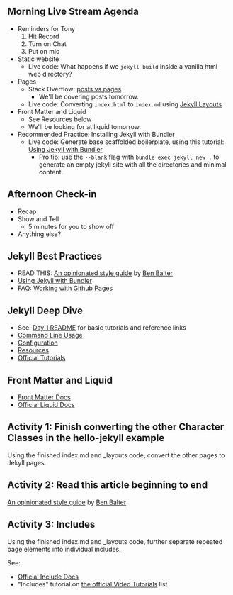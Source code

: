 ## Morning Live Stream Agenda
- Reminders for Tony
    1. Hit Record
    2. Turn on Chat
    3. Put on mic
- Static website
  - Live code: What happens if we `jekyll build` inside a vanilla html web directory?
- Pages
  - Stack Overflow: [posts vs pages](https://stackoverflow.com/questions/15095625/what-are-the-differences-between-a-post-and-a-page-in-jekyll)
    - We'll be covering posts tomorrow.
  - Live code: Converting `index.html` to `index.md` using [Jekyll Layouts](https://jekyllrb.com/docs/step-by-step/04-layouts/)
- Front Matter and Liquid
  - See Resources below
  - We'll be looking for at liquid tomorrow.
- Recommended Practice: Installing Jekyll with Bundler
  - Live code: Generate base scaffolded boilerplate, using this tutorial: [Using Jekyll with Bundler](https://jekyllrb.com/tutorials/using-jekyll-with-bundler/)
    - Pro tip: use the `--blank` flag with `bundle exec jekyll new .` to generate an empty jekyll site with all the directories and minimal content.

## Afternoon Check-in
- Recap
- Show and Tell
  - 5 minutes for you to show off
- Anything else?

## Jekyll Best Practices
- READ THIS: [An opinionated style guide](https://ben.balter.com/jekyll-style-guide/) by [Ben Balter](https://ben.balter.com/)
- [Using Jekyll with Bundler](https://jekyllrb.com/tutorials/using-jekyll-with-bundler/)
- [FAQ: Working with Github Pages](https://help.github.com/en/github/working-with-github-pages)

## Jekyll Deep Dive
- See: [Day 1 README](../ch01/README.md) for basic tutorials and reference links
- [Command Line Usage](https://jekyllrb.com/docs/usage/)
- [Configuration](https://jekyllrb.com/docs/configuration/)
- [Resources](https://jekyllrb.com/resources/)
- [Official Tutorials](https://jekyllrb.com/tutorials/home/)

## Front Matter and Liquid
- [Front Matter Docs](https://jekyllrb.com/docs/front-matter/)
- [Official Liquid Docs](https://shopify.github.io/liquid/)

## Activity 1: Finish converting the other Character Classes in the hello-jekyll example
Using the finished index.md and _layouts code, convert the other pages to Jekyll pages.

## Activity 2: Read this article beginning to end
[An opinionated style guide](https://ben.balter.com/jekyll-style-guide/) by [Ben Balter](https://ben.balter.com/)

## Activity 3: Includes
Using the finished index.md and _layouts code, further separate repeated page elements into individual includes.

See:
- [Official Include Docs](https://jekyllrb.com/docs/includes/)
- "Includes" tutorial on [the official Video Tutorials](https://jekyllrb.com/tutorials/video-walkthroughs/) list